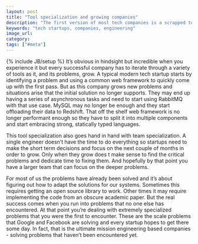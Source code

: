 ```yaml
---
layout: post
title: "Tool specialization and growing companies"
description: "The first version of most tech companies is a scrapped together product but over time they grow and evolve and start coming up with specialized tools and solutions to new problems."
keywords: "tech startups, companies, engineering"
image_url:
category:
tags: ["#meta"]
---
```

{% include JB/setup %}
It’s obvious in hindsight but incredible when you experience it but every successful company has to iterate through a variety of tools as it, and its problems, grow. A typical modern tech startup starts by identifying a problem and using a common web framework to quickly come up with the first pass. But as this company grows new problems and situations arise that the initial solution no longer supports. They may end up having a series of asynchronous tasks and need to start using RabbitMQ with that use case. MySQL may no longer be enough and they start offloading their data to Redshift. That off the shelf web framework is no longer performant enough so they have to split it into multiple components and start embracing strong, statically typed languages.

This tool specialization also goes hand in hand with team specialization. A single engineer doesn’t have the time to do everything so startups need to make the short term decisions and focus on the next couple of months in order to grow. Only when they grow does t make sense to find the critical problems and dedicate time to fixing them. And hopefully by that point you have a larger team that can focus on the deeper problems.

For most of us the problems have already been solved and it’s about figuring out how to adapt the solutions for our systems. Sometimes this requires getting an open source library to work. Other times it may require implementing the code from an obscure academic paper. But the real success comes when you run into problems that no one else has encountered. At that point you’re dealing with extremely specialized problems that you were the first to encounter. These are the scale problems that Google and Facebook are solving and every startup hopes to get there some day. In fact, that is the ultimate mission engineering based companies - solving problems that haven’t been encountered yet.
